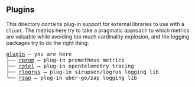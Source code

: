 Plugins
---

This directory contains plug-in support for external libraries to use with a
`Client`. The metrics here try to take a pragmatic approach to which
metrics are valuable while avoiding too much cardinality explosion, and the
logging packages try to do the right thing.

<pre>
<a href="./">plugin</a> — you are here
├── <a href="./rprom">rprom</a> — plug-in prometheus metrics
├── <a href="./rotel">rotel</a> — plug-in opentelemetry tracing
├── <a href="./rlogrus">rlogrus</a> — plug-in sirupsen/logrus logging lib
└── <a href="./rzap">rzap</a> — plug-in uber-go/zap logging lib
</pre>
